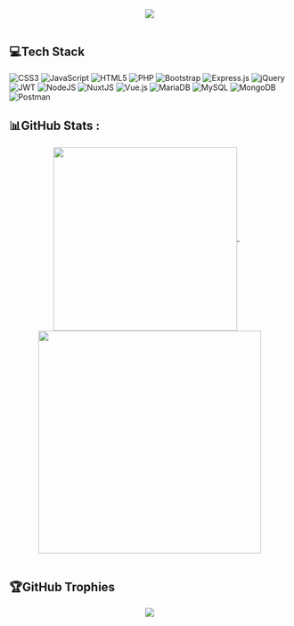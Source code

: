 <div align="center">
    <img src="https://typograssy.deno.dev/api?text=kha-sama%20vip%20pro%20no1%20" align="center" />
</div>
<br>

## 💻Tech Stack
![CSS3](https://img.shields.io/badge/css3-%231572B6.svg?style=flat&logo=css3&logoColor=white) ![JavaScript](https://img.shields.io/badge/javascript-%23323330.svg?style=flat&logo=javascript&logoColor=%23F7DF1E) ![HTML5](https://img.shields.io/badge/html5-%23E34F26.svg?style=flat&logo=html5&logoColor=white) ![PHP](https://img.shields.io/badge/php-%23777BB4.svg?style=flat&logo=php&logoColor=white) ![Bootstrap](https://img.shields.io/badge/bootstrap-%23563D7C.svg?style=flat&logo=bootstrap&logoColor=white) ![Express.js](https://img.shields.io/badge/express.js-%23404d59.svg?style=flat&logo=express&logoColor=%2361DAFB) ![jQuery](https://img.shields.io/badge/jquery-%230769AD.svg?style=flat&logo=jquery&logoColor=white) ![JWT](https://img.shields.io/badge/JWT-black?style=flat&logo=JSON%20web%20tokens) ![NodeJS](https://img.shields.io/badge/node.js-6DA55F?style=flat&logo=node.js&logoColor=white) ![NuxtJS](https://img.shields.io/badge/Nuxt-black?style=flat&logo=nuxt.js&logoColor=white) ![Vue.js](https://img.shields.io/badge/vuejs-%2335495e.svg?style=flat&logo=vuedotjs&logoColor=%234FC08D) ![MariaDB](https://img.shields.io/badge/MariaDB-003545?style=flat&logo=mariadb&logoColor=white) ![MySQL](https://img.shields.io/badge/mysql-%2300f.svg?style=flat&logo=mysql&logoColor=white) ![MongoDB](https://img.shields.io/badge/MongoDB-%234ea94b.svg?style=flat&logo=mongodb&logoColor=white) ![Postman](https://img.shields.io/badge/Postman-FF6C37?style=flat&logo=postman&logoColor=white)

## 📊GitHub Stats :
<div align="center">
    <a href="javascript:void(0)">
        <img align="center" width="330" src="https://github-readme-stats.vercel.app/api/top-langs/?username=khasama&theme=dracula&hide_border=false&include_all_commits=false&count_private=false&layout=compact&hide=SCSS,CSS,LESS,HTML">
    </a>
    &nbsp;
    &nbsp;
    <a href="javascript:void(0)" align="right">
        <img align="center" width="400" src="https://github-readme-stats.vercel.app/api?username=khasama&theme=dracula&include_all_commits=true&show_icons=true">
    </a>
</div>
<br>

## 🏆GitHub Trophies
<div align="center">
    <a href="javascript:void(0)">
        <img src="https://github-trophies.vercel.app/?username=khasama&theme=dracula&no-frame=false&no-bg=false&margin-w=10&margin-h=10">
    </a>
</div>
